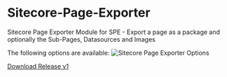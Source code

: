 # Sitecore-Page-Exporter
Sitecore Page Exporter Module for SPE - Export a page as a package and optionally the Sub-Pages, Datasources and Images

The following options are available:
![Sitecore Page Exporter Options](Dragster.jpg](https://github.com/fluxdigital/Sitecore-Page-Exporter/blob/main/page-export-options.png)https://github.com/fluxdigital/Sitecore-Page-Exporter/blob/main/page-export-options.png)

[Download Release v1](https://www.example.com](https://github.com/fluxdigital/Sitecore-Page-Exporter/releases/tag/1.0.0)https://github.com/fluxdigital/Sitecore-Page-Exporter/releases/tag/1.0.0)

